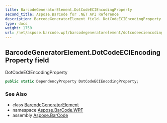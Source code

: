 ```yaml
---
title: BarcodeGeneratorElement.DotCodeECIEncodingProperty
second_title: Aspose.BarCode for .NET API Reference
description: BarcodeGeneratorElement field. DotCodeECIEncodingProperty
type: docs
weight: 1750
url: /net/aspose.barcode.wpf/barcodegeneratorelement/dotcodeeciencodingproperty/
---
```

## BarcodeGeneratorElement.DotCodeECIEncodingProperty field

DotCodeECIEncodingProperty

```csharp
public static DependencyProperty DotCodeECIEncodingProperty;
```

### See Also

* class [BarcodeGeneratorElement](../)
* namespace [Aspose.BarCode.WPF](../../barcodegeneratorelement/)
* assembly [Aspose.BarCode](../../../)


